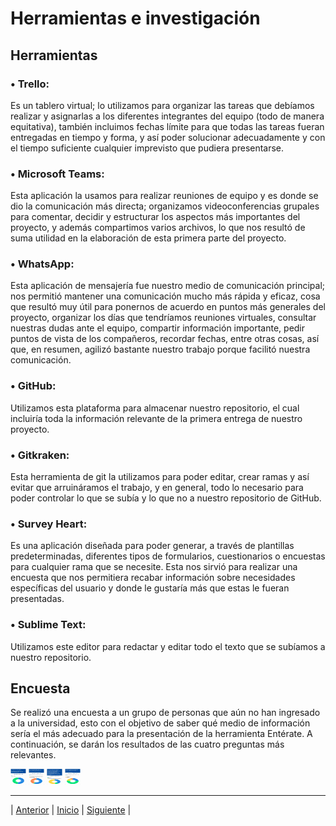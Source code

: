 # Herramientas e investigación

## Herramientas

### •	Trello: 
Es un tablero virtual; lo utilizamos para organizar las tareas que debíamos realizar y asignarlas a los diferentes integrantes del equipo (todo de manera equitativa), 
también incluimos fechas límite para que todas las tareas fueran entregadas en tiempo y forma, y así poder solucionar adecuadamente y con el tiempo suficiente cualquier 
imprevisto que pudiera presentarse. 

### •	Microsoft Teams: 
Esta aplicación la usamos para realizar reuniones de equipo y es donde se dio la comunicación más directa; organizamos videoconferencias grupales para comentar, decidir y 
estructurar los aspectos más importantes del proyecto, y además compartimos varios archivos, lo que nos resultó de suma utilidad en la elaboración de esta primera parte 
del proyecto.

### •	WhatsApp: 
Esta aplicación de mensajería fue nuestro medio de comunicación principal; nos permitió mantener una comunicación mucho más rápida y eficaz, cosa que resultó muy útil para 
ponernos de acuerdo en puntos más generales del proyecto, organizar los días que tendríamos reuniones virtuales, consultar nuestras dudas ante el equipo, compartir 
información importante, pedir puntos de vista de los compañeros, recordar fechas, entre otras cosas, así que, en resumen, agilizó bastante nuestro trabajo porque facilitó 
nuestra comunicación.

### •	GitHub: 
Utilizamos esta plataforma para almacenar nuestro repositorio, el cual incluiría toda la información relevante de la primera entrega de nuestro proyecto.

### •	Gitkraken: 
Esta herramienta de git la utilizamos para poder editar, crear ramas y así evitar que arruináramos el trabajo, y en general, todo lo necesario para poder controlar lo que se subía y lo que no a nuestro repositorio de GitHub.

### •	Survey Heart: 
Es una aplicación diseñada para poder generar, a través de plantillas predeterminadas, diferentes tipos de formularios, cuestionarios o encuestas para cualquier rama que se necesite. Esta nos sirvió para realizar una encuesta que nos permitiera recabar información sobre necesidades específicas del usuario y donde le gustaría más que estas le fueran presentadas.

### •	Sublime Text: 
Utilizamos este editor para redactar y editar todo el texto que se subíamos a nuestro repositorio.


## Encuesta

Se realizó una encuesta a un grupo de personas que aún no han ingresado a la universidad, esto con el objetivo de saber qué medio de información sería el más adecuado para la presentación de la herramienta Entérate. A continuación, se darán los resultados de las cuatro preguntas más relevantes. 

<img src="https://github.com/Geovanna-med/Enterate/blob/Wilder-Turriza/Im%C3%A1genes/Gr%C3%A1ficos/Elegir_carrera.jpg" width="25" height="25"> 
<img src="https://github.com/Geovanna-med/Enterate/blob/Wilder-Turriza/Im%C3%A1genes/Gr%C3%A1ficos/Carrera_Problemas.jpg" width="25" height="25">
<img src="https://github.com/Geovanna-med/Enterate/blob/Wilder-Turriza/Im%C3%A1genes/Gr%C3%A1ficos/Carreras.jpg" width="25" height="25">
<img src="https://github.com/Geovanna-med/Enterate/blob/Wilder-Turriza/Im%C3%A1genes/Gr%C3%A1ficos/Gr%C3%A1fico_Medios.jpg" width="25" height="25">

***
| [Anterior](https://github.com/Geovanna-med/Enterate/blob/main/Documentos/Casos%20de%20uso.md "Anterior") 
| [Inicio](https://github.com/Geovanna-med/Enterate "Inicio") 
| [Siguiente](https://github.com/Geovanna-med/Enterate/blob/main/Documentos/Proceso%20de%20trabajo.md "Siguiente") |
